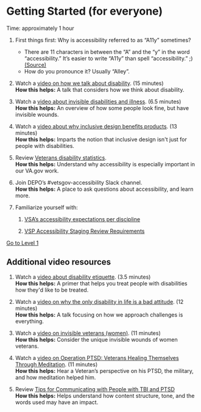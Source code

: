# Getting Started (for everyone)

Time: approximately 1 hour

1. First things first: Why is accessibility referred to as “A11y” sometimes?
    * There are 11 characters in between the “A” and the “y” in the word “accessibility.” It’s easier to write “A11y” than spell “accessibility.” ;) [(Source)](https://www.boia.org/blog/what-is-a11y)
    * How do you pronounce it? Usually “Alley”. 

1. Watch a [video on how we talk about disability](https://youtu.be/4WIP1VgPnco). (15 minutes)<br/>
    **How this helps:** A talk that considers how we think about disability. 

1. Watch a [video about invisible disabilities and illness](https://youtu.be/2nI3kSy__OA). (6.5 minutes)<br/>
    **How this helps:** An overview of how some people look fine, but have invisible wounds.

1. Watch a [video about why inclusive design benefits products](https://www.youtube.com/watch?v=g2m97gPI70I). (13 minutes)<br/>
    **How this helps:** Imparts the notion that inclusive design isn't just for people with disabilities.

1. Review [Veterans disability statistics](https://github.com/department-of-veterans-affairs/va.gov-team/blob/master/teams/vsa/accessibility/veterans-disability-statistics.md).<br/>
    **How this helps:** Understand why accessibility is especially important in our VA.gov work.

1. Join DEPO’s #vetsgov-accessibility Slack channel. <br/>
    **How this helps:** A place to ask questions about accessibility, and learn more.

1. Familiarize yourself with:<br/>
    1. [VSA’s accessibility expectations per discipline](https://github.com/department-of-veterans-affairs/va.gov-team/blob/master/teams/vsa/design/vsa-accessibility-expectations.md)
    
    1. [VSP Accessibility Staging Review Requirements](https://github.com/department-of-veterans-affairs/va.gov-team/blob/master/platform/accessibility/guidance/staging-review-processes.md#before-you-request-a-review)

[Go to Level 1](https://github.com/department-of-veterans-affairs/va.gov-team/blob/master/teams/vsa/accessibility/a11y-champs/01-level.md#level-1)


## Additional video resources

1. Watch a [video about disability etiquette](https://www.youtube.com/watch?v=Gv1aDEFlXq8). (3.5 minutes)<br/>
    **How this helps:** A primer that helps you treat people with disabilities how they'd like to be treated. 
    
1. Watch a [video on why the only disability in life is a bad attitude](https://youtu.be/VTViAugjjRg). (12 minutes)<br/>
    **How this helps:** A talk focusing on how we approach challenges is everything. 

1. Watch a [video on invisible veterans (women)](https://youtu.be/XAlQVWH9g7E). (11 minutes)<br/>
    **How this helps:** Consider the unique invisible wounds of women veterans.

1. Watch a [video on Operation PTSD: Veterans Healing Themselves Through Meditation](https://youtu.be/yA1O5gmP4eg). (11 minutes)<br/>
    **How this helps:** Hear a Veteran’s perspective on his PTSD, the military, and how meditation helped him. 
    
1. Review [Tips for Communicating with People with TBI and PTSD](https://www.brainline.org/article/tips-communicating-people-tbi-and-ptsd)<br/>
    **How this helps:** Helps understand how content structure, tone, and the words used may have an impact.
